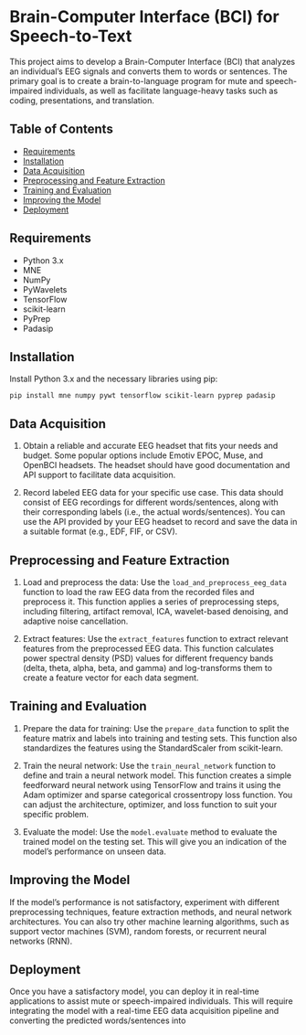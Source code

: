 <h1>Brain-Computer Interface (BCI) for Speech-to-Text</h1>
<p>This project aims to develop a Brain-Computer Interface (BCI) that analyzes an individual’s EEG signals and converts them to words or sentences. The primary goal is to create a brain-to-language program for mute and speech-impaired individuals, as well as facilitate language-heavy tasks such as coding, presentations, and translation.</p>
<h2>Table of Contents</h2>
<ul>
<li><a href="#requirements">Requirements</a></li>
<li><a href="#installation">Installation</a></li>
<li><a href="#data-acquisition">Data Acquisition</a></li>
<li><a href="#preprocessing-and-feature-extraction">Preprocessing and Feature Extraction</a></li>
<li><a href="#training-and-evaluation">Training and Evaluation</a></li>
<li><a href="#improving-the-model">Improving the Model</a></li>
<li><a href="#deployment">Deployment</a></li>
</ul>
<h2>Requirements</h2>
<ul>
<li>Python 3.x</li>
<li>MNE</li>
<li>NumPy</li>
<li>PyWavelets</li>
<li>TensorFlow</li>
<li>scikit-learn</li>
<li>PyPrep</li>
<li>Padasip</li>
</ul>
<h2>Installation</h2>
<p>Install Python 3.x and the necessary libraries using pip:</p>
<pre dir="ltr" class="w-full"><div class="bg-black mb-4 rounded-md"><div class="p-4 overflow-y-auto"><code class="!whitespace-pre hljs language-undefined">pip install mne numpy pywt tensorflow scikit-learn pyprep padasip
</code></div></div></pre>
<h2>Data Acquisition</h2>
<ol>
<li>
<p>Obtain a reliable and accurate EEG headset that fits your needs and budget. Some popular options include Emotiv EPOC, Muse, and OpenBCI headsets. The headset should have good documentation and API support to facilitate data acquisition.</p>
</li>
<li>
<p>Record labeled EEG data for your specific use case. This data should consist of EEG recordings for different words/sentences, along with their corresponding labels (i.e., the actual words/sentences). You can use the API provided by your EEG headset to record and save the data in a suitable format (e.g., EDF, FIF, or CSV).</p>
</li>
</ol>
<h2>Preprocessing and Feature Extraction</h2>
<ol>
<li>
<p>Load and preprocess the data: Use the <code>load_and_preprocess_eeg_data</code> function to load the raw EEG data from the recorded files and preprocess it. This function applies a series of preprocessing steps, including filtering, artifact removal, ICA, wavelet-based denoising, and adaptive noise cancellation.</p>
</li>
<li>
<p>Extract features: Use the <code>extract_features</code> function to extract relevant features from the preprocessed EEG data. This function calculates power spectral density (PSD) values for different frequency bands (delta, theta, alpha, beta, and gamma) and log-transforms them to create a feature vector for each data segment.</p>
</li>
</ol>
<h2>Training and Evaluation</h2>
<ol>
<li>
<p>Prepare the data for training: Use the <code>prepare_data</code> function to split the feature matrix and labels into training and testing sets. This function also standardizes the features using the StandardScaler from scikit-learn.</p>
</li>
<li>
<p>Train the neural network: Use the <code>train_neural_network</code> function to define and train a neural network model. This function creates a simple feedforward neural network using TensorFlow and trains it using the Adam optimizer and sparse categorical crossentropy loss function. You can adjust the architecture, optimizer, and loss function to suit your specific problem.</p>
</li>
<li>
<p>Evaluate the model: Use the <code>model.evaluate</code> method to evaluate the trained model on the testing set. This will give you an indication of the model’s performance on unseen data.</p>
</li>
</ol>
<h2>Improving the Model</h2>
<p>If the model’s performance is not satisfactory, experiment with different preprocessing techniques, feature extraction methods, and neural network architectures. You can also try other machine learning algorithms, such as support vector machines (SVM), random forests, or recurrent neural networks (RNN).</p>
<h2>Deployment</h2>
<p>Once you have a satisfactory model, you can deploy it in real-time applications to assist mute or speech-impaired individuals. This will require integrating the model with a real-time EEG data acquisition pipeline and converting the predicted words/sentences into</p>
